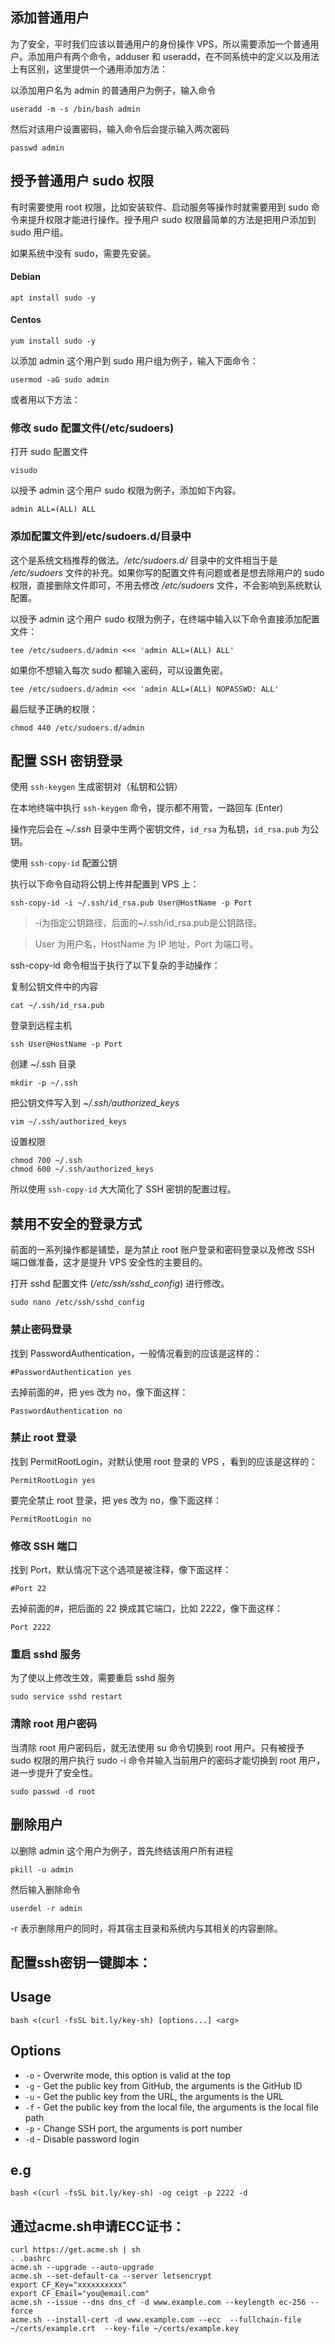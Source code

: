 ## 添加普通用户

为了安全，平时我们应该以普通用户的身份操作 VPS，所以需要添加一个普通用户。添加用户有两个命令，adduser 和 useradd，在不同系统中的定义以及用法上有区别，这里提供一个通用添加方法：

以添加用户名为 admin 的普通用户为例子，输入命令
```
useradd -m -s /bin/bash admin
```

然后对该用户设置密码，输入命令后会提示输入两次密码
```
passwd admin
```
## 授予普通用户 sudo 权限

有时需要使用 root 权限，比如安装软件、启动服务等操作时就需要用到 sudo 命令来提升权限才能进行操作。授予用户 sudo 权限最简单的方法是把用户添加到 sudo 用户组。

如果系统中没有 sudo，需要先安装。

#### Debian  
```
apt install sudo -y  
```
#### Centos  
```
yum install sudo -y
```
以添加 admin 这个用户到 sudo 用户组为例子，输入下面命令：
```
usermod -aG sudo admin
```
或者用以下方法：

### 修改 sudo 配置文件(/etc/sudoers)

打开 sudo 配置文件
```
visudo
```
以授予 admin 这个用户 sudo 权限为例子，添加如下内容。
```
admin ALL=(ALL) ALL
```
### 添加配置文件到/etc/sudoers.d/目录中

这个是系统文档推荐的做法。*/etc/sudoers.d/* 目录中的文件相当于是 */etc/sudoers* 文件的补充。如果你写的配置文件有问题或者是想去除用户的 sudo 权限，直接删除文件即可，不用去修改 */etc/sudoers* 文件，不会影响到系统默认配置。

以授予 admin 这个用户 sudo 权限为例子，在终端中输入以下命令直接添加配置文件：
```
tee /etc/sudoers.d/admin <<< 'admin ALL=(ALL) ALL'
```
如果你不想输入每次 sudo 都输入密码，可以设置免密。
```
tee /etc/sudoers.d/admin <<< 'admin ALL=(ALL) NOPASSWD: ALL'
```
最后赋予正确的权限：
```
chmod 440 /etc/sudoers.d/admin
```
## 配置 SSH 密钥登录

使用 `ssh-keygen` 生成密钥对（私钥和公钥）

在本地终端中执行 `ssh-keygen` 命令，提示都不用管，一路回车 (Enter)

操作完后会在 *~/.ssh* 目录中生两个密钥文件，`id_rsa` 为私钥，`id_rsa.pub` 为公钥。

使用 `ssh-copy-id` 配置公钥

执行以下命令自动将公钥上传并配置到 VPS 上：
```
ssh-copy-id -i ~/.ssh/id_rsa.pub User@HostName -p Port
```
> -i为指定公钥路径，后面的~/.ssh/id_rsa.pub是公钥路径。

> User 为用户名，HostName 为 IP 地址，Port 为端口号。

ssh-copy-id 命令相当于执行了以下复杂的手动操作：

复制公钥文件中的内容
```
cat ~/.ssh/id_rsa.pub
```
登录到远程主机
```
ssh User@HostName -p Port
```
创建 ~/.ssh 目录
```
mkdir -p ~/.ssh
```
把公钥文件写入到 *~/.ssh/authorized_keys*
```
vim ~/.ssh/authorized_keys
```
设置权限
```
chmod 700 ~/.ssh  
chmod 600 ~/.ssh/authorized_keys
```
所以使用 `ssh-copy-id` 大大简化了 SSH 密钥的配置过程。

## 禁用不安全的登录方式

前面的一系列操作都是铺垫，是为禁止 root 账户登录和密码登录以及修改 SSH 端口做准备，这才是提升 VPS 安全性的主要目的。

打开 sshd 配置文件 (*/etc/ssh/sshd_config*) 进行修改。
```
sudo nano /etc/ssh/sshd_config
```
### 禁止密码登录

找到 PasswordAuthentication，一般情况看到的应该是这样的：
```
#PasswordAuthentication yes
```
去掉前面的#，把 yes 改为 no，像下面这样：
```
PasswordAuthentication no
```
### 禁止 root 登录

找到 PermitRootLogin，对默认使用 root 登录的 VPS ，看到的应该是这样的：
```
PermitRootLogin yes
```
要完全禁止 root 登录，把 yes 改为 no，像下面这样：
```
PermitRootLogin no
```
### 修改 SSH 端口

找到 Port，默认情况下这个选项是被注释，像下面这样：
```
#Port 22
```
去掉前面的#，把后面的 22 换成其它端口，比如 2222，像下面这样：
```
Port 2222
```
### 重启 sshd 服务

为了使以上修改生效，需要重启 sshd 服务
```
sudo service sshd restart
```
### 清除 root 用户密码

当清除 root 用户密码后，就无法使用 su 命令切换到 root 用户。只有被授予 sudo 权限的用户执行 sudo -i 命令并输入当前用户的密码才能切换到 root 用户，进一步提升了安全性。
```
sudo passwd -d root
```
## 删除用户

以删除 admin 这个用户为例子，首先终结该用户所有进程
```
pkill -u admin
```
然后输入删除命令
```
userdel -r admin
```
-r 表示删除用户的同时，将其宿主目录和系统内与其相关的内容删除。

## 配置ssh密钥一键脚本： 
## Usage

```
bash <(curl -fsSL bit.ly/key-sh) [options...] <arg>
```

## Options

* `-o` - Overwrite mode, this option is valid at the top
* `-g` - Get the public key from GitHub, the arguments is the GitHub ID
* `-u` - Get the public key from the URL, the arguments is the URL
* `-f` - Get the public key from the local file, the arguments is the local file path
* `-p` - Change SSH port, the arguments is port number
* `-d` - Disable password login

## e.g
```
bash <(curl -fsSL bit.ly/key-sh) -og ceigt -p 2222 -d

```

## 通过acme.sh申请ECC证书：
```  
curl https://get.acme.sh | sh  
. .bashrc  
acme.sh --upgrade --auto-upgrade  
acme.sh --set-default-ca --server letsencrypt  
export CF_Key="xxxxxxxxxx"  
export CF_Email="you@email.com"  
acme.sh --issue --dns dns_cf -d www.example.com --keylength ec-256 --force  
acme.sh --install-cert -d www.example.com --ecc  --fullchain-file ~/certs/example.crt  --key-file ~/certs/example.key 
```
